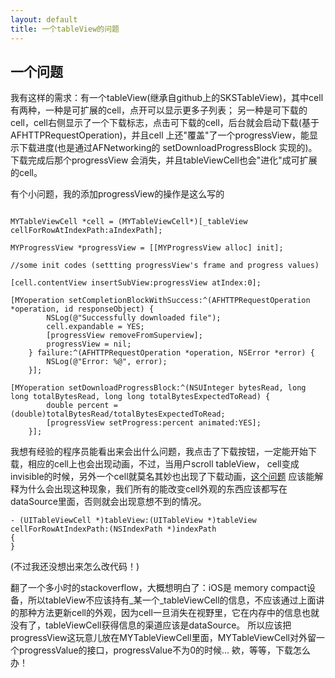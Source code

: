 ```yaml
---
layout: default
title: 一个tableView的问题
---
```


## 一个问题

我有这样的需求：有一个tableView(继承自github上的SKSTableView)，其中cell有两种，一种是可扩展的cell，点开可以显示更多子列表；
另一种是可下载的cell，cell右侧显示了一个下载标志，点击可下载的cell，后台就会启动下载(基于AFHTTPRequestOperation)，并且cell
上还"覆盖"了一个progressView，能显示下载进度(也是通过AFNetworking的 setDownloadProgressBlock 实现的)。下载完成后那个progressView
会消失，并且tableViewCell也会"进化"成可扩展的cell。

有个小问题，我的添加progressView的操作是这么写的

```objc

MYTableViewCell *cell = (MYTableViewCell*)[_tableView cellForRowAtIndexPath:aIndexPath];

MYProgressView *progressView = [[MYProgressView alloc] init];

//some init codes (settting progressView's frame and progress values)

[cell.contentView insertSubView:progressView atIndex:0];

[MYoperation setCompletionBlockWithSuccess:^(AFHTTPRequestOperation *operation, id responseObject) {
        NSLog(@"Successfully downloaded file");
        cell.expandable = YES;
        [progressView removeFromSuperview];
        progressView = nil;
    } failure:^(AFHTTPRequestOperation *operation, NSError *error) {
        NSLog(@"Error: %@", error);
    }];

[MYoperation setDownloadProgressBlock:^(NSUInteger bytesRead, long long totalBytesRead, long long totalBytesExpectedToRead) {
        double percent = (double)totalBytesRead/totalBytesExpectedToRead;
        [progressView setProgress:percent animated:YES];
    }];

```
我想有经验的程序员能看出来会出什么问题，我点击了下载按钮，一定能开始下载，相应的cell上也会出现动画，不过，当用户scroll tableView，
cell变成invisible的时候，另外一个cell就莫名其妙也出现了下载动画，[这个问题](http://stackoverflow.com/questions/26216597/ios-uitableview-cell-changes-selection-state-when-scrolling)
应该能解释为什么会出现这种现象，我们所有的能改变cell外观的东西应该都写在dataSource里面，否则就会出现意想不到的情况。

```objc
- (UITableViewCell *)tableView:(UITableView *)tableView cellForRowAtIndexPath:(NSIndexPath *)indexPath
{
}
```

(不过我还没想出来怎么改代码！)

翻了一个多小时的stackoverflow，大概想明白了：iOS是 memory compact设备，所以tableView不应该持有_某一个_tableViewCell的信息，不应该通过上面讲的那种方法更新cell的外观，因为cell一旦消失在视野里，它在内存中的信息也就没有了，tableViewCell获得信息的渠道应该是dataSource。
所以应该把progressView这玩意儿放在MYTableViewCell里面，MYTableViewCell对外留一个progressValue的接口，progressValue不为0的时候...
欸，等等，下载怎么办！
